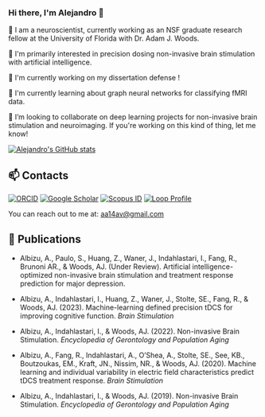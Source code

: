 ### Hi there, I'm Alejandro 👋
<!--
**aa14av/aa14av** is a ✨ _special_ ✨ repository because its `README.md` (this file) appears on your GitHub profile. 
-->

:brain: I am a neuroscientist, currently working as an NSF graduate research fellow at the University of Florida with Dr. Adam J. Woods.

🤔 I'm primarily interested in precision dosing non-invasive brain stimulation with artificial intelligence.

🔭 I'm currently working on my dissertation defense !

🌱 I'm currently learning about graph neural networks for classifying fMRI data.

👯 I’m looking to collaborate on deep learning projects for non-invasive brain stimulation and neuroimaging. If you're working on this kind of thing, let me know!

[![Alejandro's GitHub stats](https://github-readme-stats.vercel.app/api?username=aa14av&show_icons=true&theme=transparent)](https://github.com/anuraghazra/github-readme-stats) 

## 📫 Contacts
[![ORCID](https://img.shields.io/badge/ORCID-0000--0003--2727--6616-brightgreen?style=flat-square.svg)](https://orcid.org/0000-0003-2727-6616)
[![Google Scholar](https://img.shields.io/badge/Google-Scholar-blue?style=flat-square.svg)](https://scholar.google.com/citations?user=zrfhICYAAAAJ&hl=en&oi=ao)
[![Scopus ID](https://img.shields.io/badge/Scopus_Author_ID-57204573302-red)](https://www.scopus.com/authid/detail.uri?authorId=57204573302)
[![Loop Profile](https://img.shields.io/badge/Loop_Profile-974285-orange)](https://loop.frontiersin.org/people/974285/overview)

You can reach out to me at: [aa14av@gmail.com](mailto:aa14av@gmail.com)

## :newspaper: Publications

- Albizu, A., Paulo, S., Huang, Z., Waner, J., Indahlastari, I., Fang, R., Brunoni AR., & Woods, AJ. (Under Review). Artificial intelligence-optimized non-invasive brain stimulation and treatment response prediction for major depression.

- Albizu, A., Indahlastari, I., Huang, Z., Waner, J., Stolte, SE., Fang, R., & Woods, AJ. (2023). Machine-learning defined precision tDCS for improving cognitive function. *Brain Stimulation*

- Albizu, A., Indahlastari, I., & Woods, AJ. (2022). Non-invasive Brain Stimulation. *Encyclopedia of Gerontology and Population Aging*

- Albizu, A., Fang, R., Indahlastari, A., O’Shea, A., Stolte, SE., See, KB., Boutzoukas, EM., Kraft, JN., Nissim, NR., & Woods, AJ. (2020). Machine learning and individual variability in electric field characteristics predict tDCS treatment response. *Brain Stimulation* 

- Albizu, A., Indahlastari, I., & Woods, AJ. (2019). Non-invasive Brain Stimulation. *Encyclopedia of Gerontology and Population Aging*
